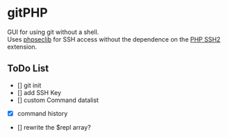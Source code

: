 # gitPHP

GUI for using git without a shell.  
Uses [phpseclib](https://phpseclib.com) for SSH access without the dependence on the [PHP SSH2](https://www.php.net/manual/en/book.ssh2.php) extension.

## ToDo List
- [] git init
- [] add SSH Key
- [] custom Command datalist
- [x] command history
- [] rewrite the $repl array?